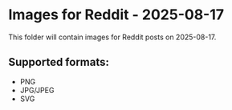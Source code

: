# Images for Reddit - 2025-08-17

This folder will contain images for Reddit posts on 2025-08-17.

## Supported formats:
- PNG
- JPG/JPEG
- SVG
